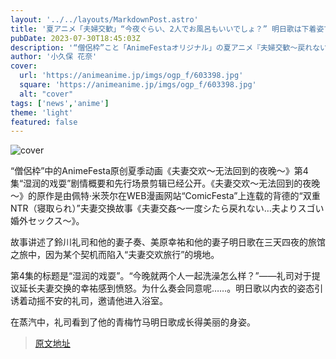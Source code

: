 ```yaml
---
layout: '../../layouts/MarkdownPost.astro'
title: '夏アニメ「夫婦交歓」“今夜ぐらい、2人でお風呂もいいでしょ？” 明日歌は下着姿で湯殿に誘い…第4話先行カット'
pubDate: 2023-07-30T18:45:03Z
description: '“僧侶枠”こと「AnimeFestaオリジナル」の夏アニメ『夫婦交歓～戻れない夜～』より、2023年7月30日（日）から放送となる第4話「濡れて戯れ」のあらすじ・先行場面カットが公開された。'
author: '小久保 花奈'
cover:
  url: 'https://animeanime.jp/imgs/ogp_f/603398.jpg'
  square: 'https://animeanime.jp/imgs/ogp_f/603398.jpg'
  alt: "cover"
tags: ['news','anime']
theme: 'light'
featured: false
---
```


![cover](https://animeanime.jp/imgs/ogp_f/603398.jpg)

“僧侶枠”中的AnimeFesta原创夏季动画《夫妻交欢～无法回到的夜晚～》第4集“湿润的戏耍”剧情概要和先行场景剪辑已经公开。《夫妻交欢～无法回到的夜晚～》的原作是由佩特·米茨尔在WEB漫画网站“ComicFesta”上连载的背德的“双重NTR（寝取られ）”夫妻交换故事《夫妻交姦～一度シたら戻れない…夫よりスゴい婚外セックス～》。

故事讲述了鈴川礼司和他的妻子奏、美原幸祐和他的妻子明日歌在三天四夜的旅馆之旅中，因为某个契机而陷入“夫妻交欢旅行”的境地。

第4集的标题是“湿润的戏耍”。“今晚就两个人一起洗澡怎么样？”——礼司对于提议延长夫妻交换的幸祐感到愤怒。为什么奏会同意呢……。明日歌以内衣的姿态引诱着动摇不安的礼司，邀请他进入浴室。

在蒸汽中，礼司看到了他的青梅竹马明日歌成长得美丽的身姿。

>[原文地址](https://animeanime.jp/article/2023/07/30/78955.html)  